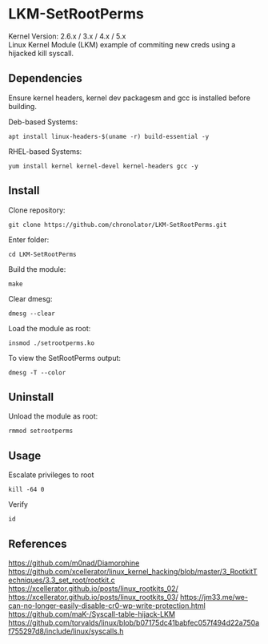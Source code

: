 # LKM-SetRootPerms
Kernel Version: 2.6.x / 3.x / 4.x / 5.x  
Linux Kernel Module (LKM) example of commiting new creds using a hijacked kill syscall.

## Dependencies
Ensure kernel headers, kernel dev packagesm and gcc is installed before building.  

Deb-based Systems:  
```
apt install linux-headers-$(uname -r) build-essential -y
```

RHEL-based Systems:  
```
yum install kernel kernel-devel kernel-headers gcc -y
```

## Install
Clone repository:  
```
git clone https://github.com/chronolator/LKM-SetRootPerms.git
```

Enter folder:  
```
cd LKM-SetRootPerms
```

Build the module:  
```
make
```

Clear dmesg:
```
dmesg --clear
```

Load the module as root:  
```
insmod ./setrootperms.ko
```

To view the SetRootPerms output:  
```
dmesg -T --color
```

## Uninstall
Unload the module as root:  
```
rmmod setrootperms
```

## Usage
Escalate privileges to root
```
kill -64 0
```

Verify
```
id
```

## References
https://github.com/m0nad/Diamorphine
https://github.com/xcellerator/linux_kernel_hacking/blob/master/3_RootkitTechniques/3.3_set_root/rootkit.c
https://xcellerator.github.io/posts/linux_rootkits_02/
https://xcellerator.github.io/posts/linux_rootkits_03/
https://jm33.me/we-can-no-longer-easily-disable-cr0-wp-write-protection.html
https://github.com/maK-/Syscall-table-hijack-LKM
https://github.com/torvalds/linux/blob/b07175dc41babfec057f494d22a750af755297d8/include/linux/syscalls.h
